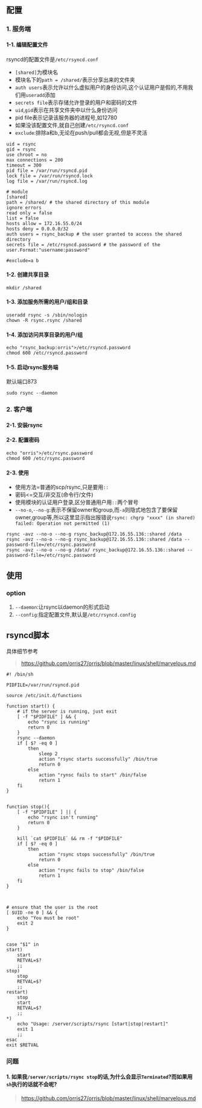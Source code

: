 ## 配置
### 1. 服务端
#### 1-1. 编辑配置文件
rsyncd的配置文件是`/etc/rsyncd.conf`
+ `[shared]`为模块名
+ 模块名下的`path = /shared/`表示分享出来的文件夹
+ `auth users`表示允许以什么虚拟用户的身份访问,这个认证用户是假的,不用我们用`useradd`添加
+ `secrets file`表示存储允许登录的用户和密码的文件
+ `uid`,`gid`表示在共享文件夹中以什么身份访问  
+ pid file表示记录该服务器的进程号,如12780
+ 如果没该配置文件,就自己创建`/etc/rsyncd.conf`
+ `exclude`:排除a和b,无论在push/pull都会无视,但是不灵活
```
uid = rsync
gid = rsync
use chroot = no
max connections = 200
timeout = 300
pid file = /var/run/rsyncd.pid
lock file = /var/run/rsyncd.lock
log file = /var/run/rsyncd.log

# module
[shared]
path = /shared/ # the shared directory of this module
ignore errors
read only = false
list = false
hosts allow = 172.16.55.0/24
hosts deny = 0.0.0.0/32
auth users = rsync_backup # the user granted to access the shared directory
secrets file = /etc/rsyncd.password # the password of the user.Format:"username:password"

#exclude=a b
```

#### 1-2. 创建共享目录
```
mkdir /shared
```

#### 1-3. 添加服务所需的用户/组和目录
```
useradd rsync -s /sbin/nologin
chown -R rsync.rsync /shared
```

#### 1-4. 添加访问共享目录的用户/组
```
echo "rsync_backup:orris">/etc/rsyncd.password
chmod 600 /etc/rsyncd.password
```

#### 1-5. 启动rsync服务端
默认端口873
```
sudo rsync --daemon
```


### 2. 客户端
#### 2-1. 安装rsync
#### 2-2. 配置密码
```
echo "orris">/etc/rsync.password
chmod 600 /etc/rsync.password
```
#### 2-3. 使用
+ 使用方法=普通的scp/rsync,只是要用`::`
+ 密码<=交互/非交互(命令行/文件)
+ 使用模块的认证用户登录,区分普通用户用`::`两个冒号
+ `--no-o`,`--no-g`:表示不保留owner和group,而`-a`则隐式地包含了要保留owner,group等,所以这里显示指出报错说`rsync: chgrp "xxxx" (in shared) failed: Operation not permitted (1)`
```
rsync -avz --no-o --no-g rsync_backup@172.16.55.136::shared /data
rsync -avz --no-o --no-g rsync_backup@172.16.55.136::shared /data --password-file=/etc/rsync.password
rsync -avz --no-o --no-g /data/ rsync_backup@172.16.55.136::shared --password-file=/etc/rsync.password
```


## 使用
### option
1. `--daemon`:让rsync以daemon的形式启动
2. `--config`:指定配置文件,默认是`/etc/rsyncd.config`

## rsyncd脚本
具体细节参考
> https://github.com/orris27/orris/blob/master/linux/shell/marvelous.md
```
#! /bin/sh

PIDFILE=/var/run/rsyncd.pid

source /etc/init.d/functions 

function start() {
	# if the server is running, just exit
	[ -f "$PIDFILE" ] && {
		echo "rsync is running"
		return 0
	}
	rsync --daemon 
	if [ $? -eq 0 ]
		then 
			sleep 2
			action "rsync starts successfully" /bin/true
			return 0
		else 
			action "rynsc fails to start" /bin/false
			return 1
	fi		
}


function stop(){
	[ -f "$PIDFILE" ] || {
		echo "rsync isn't running"
		return 0
	}

	kill `cat $PIDFILE` && rm -f "$PIDFILE"
	if [ $? -eq 0 ]
		then 
			action "rsync stops successfully" /bin/true
			return 0
		else 
			action "rsync fails to stop" /bin/false
			return 1
	fi
}



# ensure that the user is the root
[ $UID -ne 0 ] && {
	echo "You must be root"
	exit 2
}


case "$1" in 
start)
	start 
	RETVAL=$?
	;;
stop)
	stop 
	RETVAL=$?
	;;
restart)
	stop 
	start 
	RETVAL=$?
	;;
*)
	echo "Usage: /server/scripts/rsync [start|stop|restart]" 
	exit 1
	;;
esac
exit $RETVAL
```
### 问题
#### 1. 如果我`/server/scripts/rsync stop`的话,为什么会显示`Terminated`?而如果用`sh`执行的话就不会呢?
> https://github.com/orris27/orris/blob/master/linux/shell/marvelous.md

